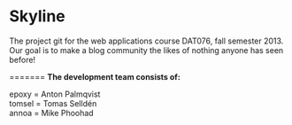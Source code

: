 Skyline
=======
The project git for the web applications course DAT076, fall semester 2013. Our goal is to make a blog community the likes of nothing anyone has seen before!

=======
<b>The development team consists of:</b><br>

epoxy = Anton Palmqvist<br>
tomsel = Tomas Selldén<br>
annoa = Mike Phoohad
